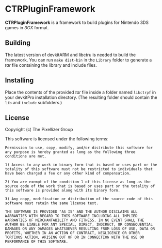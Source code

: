 # CTRPluginFramework

**CTRPluginFramework** is a framework to build plugins for Nintendo 3DS games in *3GX* format.

## Building

The latest version of devkitARM and libctru is needed to build the framework. You can run `make dist-bin` in the `Library` folder to generate a *tar* file containing the library and include files.

## Installing

Place the contents of the provided *tar* file inside a folder named `libctrpf` in your devkitPro installation directory. (The resulting folder should contain the `lib` and `include` subfolders.)

## License

Copyright (c) The Pixellizer Group

This software is licensed under the following terms:

```
Permission to use, copy, modify, and/or distribute this software for any purpose is hereby granted as long as the following three conditions are met.

1) Access to any work in binary form that is based or uses part or the totality of this software must not be restricted to individuals that have been charged a fee or any other kind of compensation.

2) You are exempt of the condition 1 of this license as long as the source code of the work that is based or uses part or the totality of this software is provided along with its binary form.

3) Any copy, modification or distribution of the source code of this software must retain the same license text.

THE SOFTWARE IS PROVIDED "AS IS" AND THE AUTHOR DISCLAIMS ALL WARRANTIES WITH REGARD TO THIS SOFTWARE INCLUDING ALL IMPLIED WARRANTIES OF MERCHANTABILITY AND FITNESS. IN NO EVENT SHALL THE AUTHOR BE LIABLE FOR ANY SPECIAL, DIRECT, INDIRECT, OR CONSEQUENTIAL DAMAGES OR ANY DAMAGES WHATSOEVER RESULTING FROM LOSS OF USE, DATA OR PROFITS, WHETHER IN AN ACTION OF CONTRACT, NEGLIGENCE OR OTHER TORTIOUS ACTION, ARISING OUT OF OR IN CONNECTION WITH THE USE OR PERFORMANCE OF THIS SOFTWARE.
```
